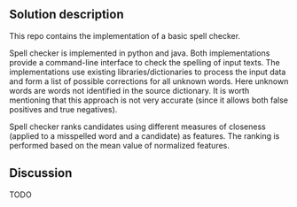 ## Solution description

This repo contains the implementation of a basic spell checker.

Spell checker is implemented in python and java. Both implementations provide a command-line interface to check the spelling of input texts. The implementations use existing libraries/dictionaries to process the input data and form a list of possible corrections for all unknown words. Here unknown words are words not identified in the source dictionary. It is worth mentioning that this approach is not very accurate (since it allows both false positives and true negatives).

Spell checker ranks candidates using different measures of closeness (applied to a misspelled word and a candidate) as features. The ranking is performed based on the mean value of normalized features.

## Discussion

TODO
